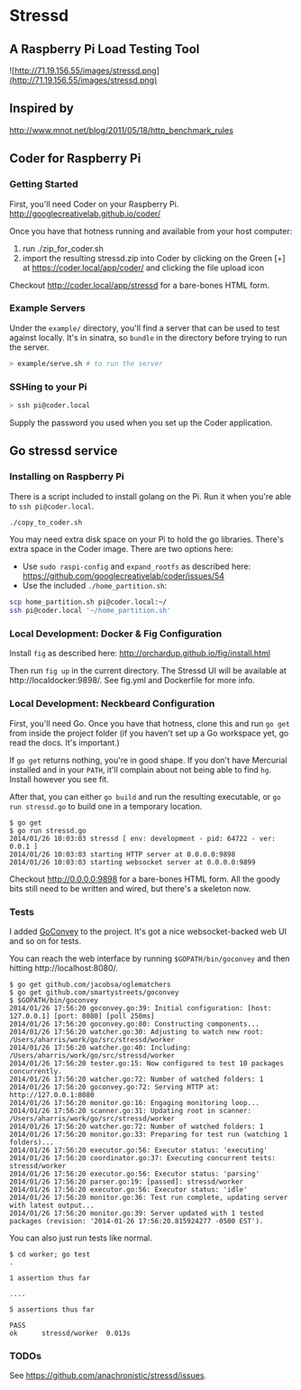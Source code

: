 # Stressd
## A Raspberry Pi Load Testing Tool

![http://71.19.156.55/images/stressd.png](http://71.19.156.55/images/stressd.png)

## Inspired by

http://www.mnot.net/blog/2011/05/18/http_benchmark_rules

## Coder for Raspberry Pi

### Getting Started

First, you'll need Coder on your Raspberry Pi. http://googlecreativelab.github.io/coder/ 

Once you have that hotness running and available from your host computer:

1. run ./zip_for_coder.sh
2. import the resulting stressd.zip into Coder by clicking on the Green [+] at https://coder.local/app/coder/ and clicking the file upload icon

Checkout http://coder.local/app/stressd for a bare-bones HTML form.

### Example Servers

Under the `example/` directory, you'll find a server that can be used to test against locally. It's in sinatra, so `bundle` in the directory before trying to run the server.

``` bash
> example/serve.sh # to run the server
```

### SSHing to your Pi

``` bash
> ssh pi@coder.local
```
Supply the password you used when you set up the Coder application.

## Go stressd service

### Installing on Raspberry Pi

There is a script included to install golang on the Pi. Run it when you're able to `ssh pi@coder.local`.

``` bash
./copy_to_coder.sh
```

You may need extra disk space on your Pi to hold the go libraries. There's extra space in the Coder image. There are two options here:

- Use `sudo raspi-config` and `expand_rootfs` as described here: https://github.com/googlecreativelab/coder/issues/54
- Use the included `./home_partition.sh`:

``` bash
scp home_partition.sh pi@coder.local:~/
ssh pi@coder.local '~/home_partition.sh'
```

### Local Development: Docker & Fig Configuration

Install `fig` as described here: http://orchardup.github.io/fig/install.html

Then run `fig up` in the current directory. The Stressd UI will be available at http://localdocker:9898/. See fig.yml and Dockerfile for more info.


### Local Development: Neckbeard Configuration

First, you'll need Go. Once you have that hotness, clone this and run `go get` from inside the project folder (if you haven't set up a Go workspace yet, go read the docs. It's important.)

If `go get` returns nothing, you're in good shape. If you don't have Mercurial installed and in your `PATH`, it'll complain about not being able to find `hg`. Install however you see fit.

After that, you can either `go build` and run the resulting executable, or `go run stressd.go` to build one in a temporary location.

```shell
$ go get
$ go run stressd.go
2014/01/26 10:03:03 stressd [ env: development - pid: 64722 - ver: 0.0.1 ]
2014/01/26 10:03:03 starting HTTP server at 0.0.0.0:9898
2014/01/26 10:03:03 starting websocket server at 0.0.0.0:9899
```

Checkout http://0.0.0.0:9898 for a bare-bones HTML form. All the goody bits still need to be written and wired, but there's a skeleton now.

### Tests

I added [GoConvey](http://smartystreets.github.io/goconvey/) to the project. It's got a nice websocket-backed web UI and so on for tests.

You can reach the web interface by running `$GOPATH/bin/goconvey` and then hitting http://localhost:8080/.

```shell
$ go get github.com/jacobsa/oglematchers
$ go get github.com/smartystreets/goconvey
$ $GOPATH/bin/goconvey
2014/01/26 17:56:20 goconvey.go:39: Initial configuration: [host: 127.0.0.1] [port: 8080] [poll 250ms]
2014/01/26 17:56:20 goconvey.go:80: Constructing components...
2014/01/26 17:56:20 watcher.go:30: Adjusting to watch new root: /Users/aharris/work/go/src/stressd/worker
2014/01/26 17:56:20 watcher.go:40: Including: /Users/aharris/work/go/src/stressd/worker
2014/01/26 17:56:20 tester.go:15: Now configured to test 10 packages concurrently.
2014/01/26 17:56:20 watcher.go:72: Number of watched folders: 1
2014/01/26 17:56:20 goconvey.go:72: Serving HTTP at: http://127.0.0.1:8080
2014/01/26 17:56:20 monitor.go:16: Engaging monitoring loop...
2014/01/26 17:56:20 scanner.go:31: Updating root in scanner: /Users/aharris/work/go/src/stressd/worker
2014/01/26 17:56:20 watcher.go:72: Number of watched folders: 1
2014/01/26 17:56:20 monitor.go:33: Preparing for test run (watching 1 folders)...
2014/01/26 17:56:20 executor.go:56: Executor status: 'executing'
2014/01/26 17:56:20 coordinator.go:37: Executing concurrent tests: stressd/worker
2014/01/26 17:56:20 executor.go:56: Executor status: 'parsing'
2014/01/26 17:56:20 parser.go:19: [passed]: stressd/worker
2014/01/26 17:56:20 executor.go:56: Executor status: 'idle'
2014/01/26 17:56:20 monitor.go:36: Test run complete, updating server with latest output...
2014/01/26 17:56:20 monitor.go:39: Server updated with 1 tested packages (revision: '2014-01-26 17:56:20.815924277 -0500 EST').
```

You can also just run tests like normal.

```shell
$ cd worker; go test
.

1 assertion thus far

....

5 assertions thus far

PASS
ok      stressd/worker  0.013s
```



### TODOs

See https://github.com/anachronistic/stressd/issues.
